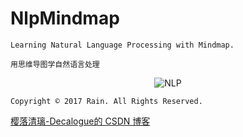 # NlpMindmap

`Learning Natural Language Processing with Mindmap.`

`用思维导图学自然语言处理`

<div align=center>

![NLP](https://github.com/Decalogue/NlpMindmap/blob/master/img/nlp.jpg "NLP")

</div>

`Copyright © 2017 Rain. All Rights Reserved.`

[樱落清璃-Decalogue的 CSDN 博客](https://www.decalogue.cn)
